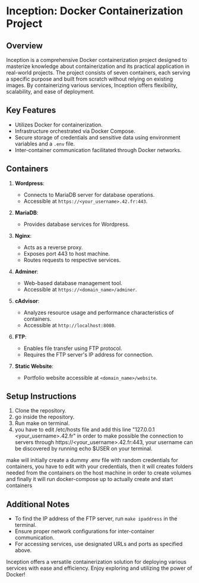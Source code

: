 # Inception: Docker Containerization Project

## Overview
Inception is a comprehensive Docker containerization project designed to masterize knowledge about containerization and its practical application in real-world projects. The project consists of seven containers, each serving a specific purpose and built from scratch without relying on existing images. By containerizing various services, Inception offers flexibility, scalability, and ease of deployment.

## Key Features
- Utilizes Docker for containerization.
- Infrastructure orchestrated via Docker Compose.
- Secure storage of credentials and sensitive data using environment variables and a `.env` file.
- Inter-container communication facilitated through Docker networks.

## Containers

1. **Wordpress**:
    - Connects to MariaDB server for database operations.
    - Accessible at `https://<your_username>.42.fr:443`.

2. **MariaDB**:
    - Provides database services for Wordpress.
    
3. **Nginx**:
    - Acts as a reverse proxy.
    - Exposes port 443 to host machine.
    - Routes requests to respective services.

4. **Adminer**:
    - Web-based database management tool.
    - Accessible at `https://<domain_name>/adminer`.

5. **cAdvisor**:
    - Analyzes resource usage and performance characteristics of containers.
    - Accessible at `http://localhost:8080`.

6. **FTP**:
    - Enables file transfer using FTP protocol.
    - Requires the FTP server's IP address for connection.

7. **Static Website**:
    - Portfolio website accessible at `<domain_name>/website`.

## Setup Instructions
1. Clone the repository.
2. go inside the repository.
3. Run make on terminal.
4. you have to edit /etc/hosts file and add this line "127.0.0.1	<your_username>.42.fr" in order to make possible the connection to servers through https://<your_username>.42.fr:443, your username can be discovered by running echo $USER on your terminal.

make will initially create a dummy .env file with random credentials for containers, you have to edit with your credentials, then
it will creates folders needed from the containers on the host machine in order to create volumes and finally it will run
docker-compose up to actually create and start containers
## Additional Notes
- To find the IP address of the FTP server, run `make ipaddress` in the terminal.
- Ensure proper network configurations for inter-container communication.
- For accessing services, use designated URLs and ports as specified above.

Inception offers a versatile containerization solution for deploying various services with ease and efficiency. Enjoy exploring and utilizing the power of Docker!
